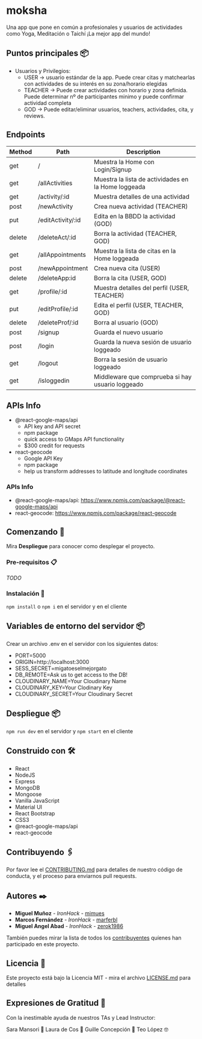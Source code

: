 # moksha  

Una app que pone en común a profesionales y usuarios de actividades como Yoga, Meditación o Taichí
¡La mejor app del mundo!

## Puntos principales 📦

- Usuarios y Privilegios:
  - USER -> usuario estándar de la app. Puede crear citas y matchearlas con actividades de su interés en su zona/horario elegidas
  - TEACHER -> Puede crear actividades con horario y zona definida. Puede determinar nº de participantes minimo y puede confirmar actividad completa
  - GOD -> Puede editar/eliminar usuarios, teachers, actividades, cita, y reviews.

## Endpoints

| Method | Path              | Description                                          |
| ------ | ----------------- | ---------------------------------------------------- |
| get    | /                 | Muestra la Home con Login/Signup                     |
| get    | /allActivities    | Muestra la lista de actividades en la Home loggeada  |
| get    | /activity/:id     | Muestra detalles de una actividad                    |
| post   | /newActivity      | Crea nueva actividad (TEACHER)                       |
| put    | /editActivity/:id | Edita en la BBDD la actividad (GOD)                  |
| delete | /deleteAct/:id    | Borra la actividad (TEACHER, GOD)                    |
| get    | /allAppointments  | Muestra la lista de citas en la Home loggeada        |
| post   | /newAppointment   | Crea nueva cita (USER)                               |
| delete | /deleteApp:id     | Borra la cita (USER, GOD)                            |
| get    | /profile/:id      | Muestra detalles del perfil (USER, TEACHER)          |
| put    | /editProfile/:id  | Edita el perfil (USER, TEACHER, GOD)                 |
| delete | /deleteProf/:id   | Borra al usuario (GOD)                               |
| post   | /signup           | Guarda el nuevo usuario                              |
| post   | /login            | Guarda la nueva sesión de usuario loggeado           |
| get    | /logout           | Borra la sesión de usuario loggeado                  |
| get    | /isloggedin       | Middleware que comprueba si hay usuario loggeado     |

## APIs Info

- @react-google-maps/api
  - API key and API secret
  - npm package
  - quick access to GMaps API functionality
  - $300 credit for requests
- react-geocode
  - Google API Key
  - npm package
  - help us transform addresses to latitude and longitude coordinates

### APIs Info

- @react-google-maps/api: https://www.npmjs.com/package/@react-google-maps/api
- react-geocode: https://www.npmjs.com/package/react-geocode


## Comenzando 🚀

Mira **Despliegue** para conocer como desplegar el proyecto.

### Pre-requisitos 📋

_TODO_

### Instalación 🔧

`npm install` o `npm i` en el servidor y en el cliente

## Variables de entorno del servidor 📦

Crear un archivo .env en el servidor con los siguientes datos:

 - PORT=5000
 - ORIGIN=http://localhost:3000
 - SESS_SECRET=migatoeselmejorgato
 - DB_REMOTE=Ask us to get access to the DB!
 - CLOUDINARY_NAME=Your Cloudinary Name
 - CLOUDINARY_KEY=Your Clodinary Key
 - CLOUDINARY_SECRET=Your Cloudinary Secret

## Despliegue 📦

`npm run dev` en el servidor y `npm start` en el cliente

## Construido con 🛠️

- React
- NodeJS
- Express
- MongoDB
- Mongoose
- Vanilla JavaScript
- Material UI
- React Bootstrap
- CSS3
- @react-google-maps/api
- react-geocode

## Contribuyendo 🖇️

Por favor lee el [CONTRIBUTING.md](https://gist.github.com/villanuevand/xxxxxx) para detalles de nuestro código de conducta, y el proceso para enviarnos pull requests.

## Autores ✒️

- **Miguel Muñoz** - _IronHack_ - [mimues](#https://github.com/mimues)
- **Marcos Fernández** - _IronHack_ - [marferbl](#https://github.com/marferbl)
- **Miguel Angel Abad** - _IronHack_ - [zerok1986](#https://github.com/zerok1986)

También puedes mirar la lista de todos los [contribuyentes](https://github.com/your/project/contributors) quíenes han participado en este proyecto.

## Licencia 📄

Este proyecto está bajo la Licencia MIT - mira el archivo [LICENSE.md](LICENSE.md) para detalles

## Expresiones de Gratitud 🎁

Con la inestimable ayuda de nuestros TAs y Lead Instructor:

Sara Mansori 🧠
Laura de Cos 🦆
Guille Concepción 👾
Teo López 🤓
